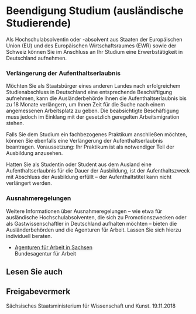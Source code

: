 # Beendigung Studium (ausländische Studierende)

Als Hochschulabsolventin oder -absolvent aus Staaten der Europäischen Union (EU) und des Europäischen Wirtschaftsraumes (EWR) sowie der Schweiz können Sie im Anschluss an Ihr Studium eine Erwerbstätigkeit in Deutschland aufnehmen.

### Verlängerung der Aufenthaltserlaubnis

Möchten Sie als Staatsbürger eines anderen Landes nach erfolgreichem Studienabschluss in Deutschland eine entsprechende Beschäftigung aufnehmen, kann die Ausländerbehörde Ihnen die Aufenthaltserlaubnis bis zu 18 Monate verlängern, um Ihnen Zeit für die Suche nach einem angemessenen Arbeitsplatz zu geben. Die beabsichtigte Beschäftigung muss jedoch im Einklang mit der gesetzlich geregelten Arbeitsmigration stehen.

Falls Sie dem Studium ein fachbezogenes Praktikum anschließen möchten, können Sie ebenfalls eine Verlängerung der Aufenthaltserlaubnis beantragen. Voraussetzung: Ihr Praktikum ist als notwendiger Teil der Ausbildung anzusehen.

Hatten Sie als Studentin oder Student aus dem Ausland eine Aufenthaltserlaubnis für die Dauer der Ausbildung, ist der Aufenthaltszweck mit Abschluss der Ausbildung erfüllt – der Aufenthaltstitel kann nicht verlängert werden.

### Ausnahmeregelungen

Weitere Informationen über Ausnahmeregelungen – wie etwa für ausländische Hochschulabsolventen, die sich zu Promotionszwecken oder als Gastwissenschaftler in Deutschland aufhalten möchten – bieten die Ausländerbehörden und die Agenturen für Arbeit. Lassen Sie sich hierzu individuell beraten.

* [Agenturen für Arbeit in Sachsen](https://con.arbeitsagentur.de/prod/apok/metasuche/suche/dienststellen?beruf=Sachsen "Dienststellen in Sachsen, Agentur für Arbeit")  
   Bundesagentur für Arbeit

## Lesen Sie auch

## Freigabevermerk

Sächsisches Staatsministerium für Wissenschaft und Kunst. 19.11.2018
